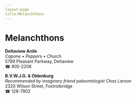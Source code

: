 ```yaml
---
layout:page
title:Melanchthons
---
```

# Melanchthons

**Deltaview Anile**  
_Capone • Peppers • Church_  
5789 Pleasant Parkway, Deltaview  
☎ 805-2208



**B.V.W.J.G. & Oldenburg**  
_Recommended by imaginary friend paleontologist Chas Larson_  
2320 Wilson Street, Foxtrotbridge  
☎ 128-7902



